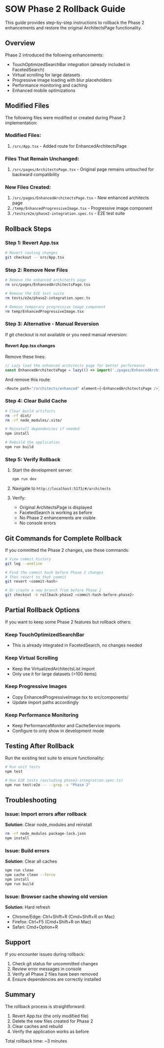 # SOW Phase 2 Rollback Guide

This guide provides step-by-step instructions to rollback the Phase 2 enhancements and restore the original ArchitectsPage functionality.

## Overview

Phase 2 introduced the following enhancements:
- TouchOptimizedSearchBar integration (already included in FacetedSearch)
- Virtual scrolling for large datasets
- Progressive image loading with blur placeholders
- Performance monitoring and caching
- Enhanced mobile optimizations

## Modified Files

The following files were modified or created during Phase 2 implementation:

### Modified Files:
1. `/src/App.tsx` - Added route for EnhancedArchitectsPage

### Files That Remain Unchanged:
1. `/src/pages/ArchitectsPage.tsx` - Original page remains untouched for backward compatibility

### New Files Created:
1. `/src/pages/EnhancedArchitectsPage.tsx` - New enhanced architects page
2. `/temp/EnhancedProgressiveImage.tsx` - Progressive image component
3. `/tests/e2e/phase2-integration.spec.ts` - E2E test suite

## Rollback Steps

### Step 1: Revert App.tsx

```bash
# Revert routing changes
git checkout -- src/App.tsx
```

### Step 2: Remove New Files

```bash
# Remove the enhanced architects page
rm src/pages/EnhancedArchitectsPage.tsx

# Remove the E2E test suite
rm tests/e2e/phase2-integration.spec.ts

# Remove temporary progressive image component
rm temp/EnhancedProgressiveImage.tsx
```

### Step 3: Alternative - Manual Reversion

If git checkout is not available or you need manual reversion:

#### Revert App.tsx changes
Remove these lines:
```typescript
// Lazy load the enhanced architects page for better performance
const EnhancedArchitectsPage = lazy(() => import('./pages/EnhancedArchitectsPage'));
```

And remove this route:
```typescript
<Route path="/architects/enhanced" element={<EnhancedArchitectsPage />} />
```

### Step 4: Clear Build Cache

```bash
# Clear build artifacts
rm -rf dist/
rm -rf node_modules/.vite/

# Reinstall dependencies if needed
npm install

# Rebuild the application
npm run build
```

### Step 5: Verify Rollback

1. Start the development server:
   ```bash
   npm run dev
   ```

2. Navigate to `http://localhost:5173/#/architects`

3. Verify:
   - Original ArchitectsPage is displayed
   - FacetedSearch is working as before
   - No Phase 2 enhancements are visible
   - No console errors

## Git Commands for Complete Rollback

If you committed the Phase 2 changes, use these commands:

```bash
# View commit history
git log --oneline

# Find the commit hash before Phase 2 changes
# Then revert to that commit
git revert <commit-hash>

# Or create a new branch from before Phase 2
git checkout -b rollback-phase2 <commit-hash-before-phase2>
```

## Partial Rollback Options

If you want to keep some Phase 2 features but rollback others:

### Keep TouchOptimizedSearchBar
- This is already integrated in FacetedSearch, no changes needed

### Keep Virtual Scrolling
- Keep the VirtualizedArchitectsList import
- Only use it for large datasets (>100 items)

### Keep Progressive Images
- Copy EnhancedProgressiveImage.tsx to src/components/
- Update import paths accordingly

### Keep Performance Monitoring
- Keep PerformanceMonitor and CacheService imports
- Configure to only show in development mode

## Testing After Rollback

Run the existing test suite to ensure functionality:

```bash
# Run unit tests
npm test

# Run E2E tests (excluding phase2-integration.spec.ts)
npm run test:e2e -- --grep -v "Phase 2"
```

## Troubleshooting

### Issue: Import errors after rollback
**Solution**: Clear node_modules and reinstall
```bash
rm -rf node_modules package-lock.json
npm install
```

### Issue: Build errors
**Solution**: Clear all caches
```bash
npm run clean
npm cache clean --force
npm install
npm run build
```

### Issue: Browser cache showing old version
**Solution**: Hard refresh
- Chrome/Edge: Ctrl+Shift+R (Cmd+Shift+R on Mac)
- Firefox: Ctrl+F5 (Cmd+Shift+R on Mac)
- Safari: Cmd+Option+R

## Support

If you encounter issues during rollback:
1. Check git status for uncommitted changes
2. Review error messages in console
3. Verify all Phase 2 files have been removed
4. Ensure dependencies are correctly installed

## Summary

The rollback process is straightforward:
1. Revert App.tsx (the only modified file)
2. Delete the new files created for Phase 2
3. Clear caches and rebuild
4. Verify the application works as before

Total rollback time: ~3 minutes